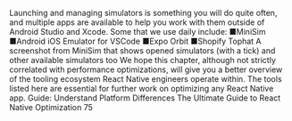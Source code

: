 Launching and managing simulators is something you will do quite often, and 
multiple apps are available to help you work with them outside of Android Studio 
and Xcode. Some that we use daily include: 
 ■MiniSim
 ■Android iOS Emulator for VSCode
 ■Expo Orbit
 ■Shopify Tophat
A screenshot from MiniSim that shows opened simulators (with a tick) and other available simulators too
We hope this chapter, although not strictly correlated with performance optimizations, will 
give you a better overview of the tooling ecosystem React Native engineers operate within. 
The tools listed here are essential for further work on optimizing any React Native app.
Guide: Understand Platform Differences
The Ultimate Guide to React Native Optimization
75